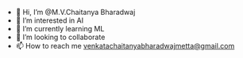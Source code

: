 - 👋 Hi, I’m @M.V.Chaitanya Bharadwaj
- 👀 I’m interested in AI
- 🌱 I’m currently learning ML
- 💞️ I’m looking to collaborate 
- 📫 How to reach me venkatachaitanyabharadwajmetta@gmail.com

<!---
mvcb/mvcb is a ✨ special ✨ repository because its `README.md` (this file) appears on your GitHub profile.
You can click the Preview link to take a look at your changes.
--->
